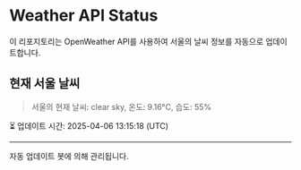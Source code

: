 
# Weather API Status

이 리포지토리는 OpenWeather API를 사용하여 서울의 날씨 정보를 자동으로 업데이트합니다.

## 현재 서울 날씨
> 서울의 현재 날씨: clear sky, 온도: 9.16°C, 습도: 55%

⏳ 업데이트 시간: 2025-04-06 13:15:18 (UTC)

---
자동 업데이트 봇에 의해 관리됩니다.
